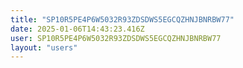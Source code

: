 ```yaml
---
title: "SP10R5PE4P6W5032R93ZDSDWS5EGCQZHNJBNRBW77"
date: 2025-01-06T14:43:23.416Z
user: SP10R5PE4P6W5032R93ZDSDWS5EGCQZHNJBNRBW77
layout: "users"
---
```

    